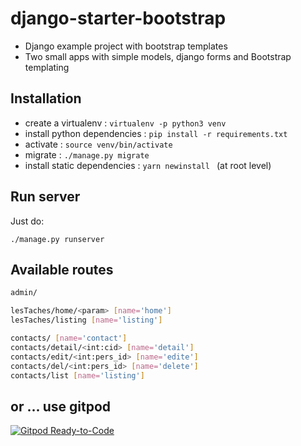 # django-starter-bootstrap

* Django example project with bootstrap templates 
* Two small apps with simple models, django forms and Bootstrap templating

## Installation

- create a virtualenv : `virtualenv -p python3 venv`
- install python dependencies : `pip install -r requirements.txt`
- activate : `source venv/bin/activate`
- migrate : `./manage.py migrate`
- install  static dependencies : `yarn newinstall ` (at root level)
    

## Run server

Just do:

`./manage.py runserver`


## Available routes 

```bash
admin/

lesTaches/home/<param> [name='home']
lesTaches/listing [name='listing']

contacts/ [name='contact']
contacts/detail/<int:cid> [name='detail']
contacts/edit/<int:pers_id> [name='edite']
contacts/del/<int:pers_id> [name='delete']
contacts/list [name='listing'] 
```

## or ... use gitpod 


[![Gitpod Ready-to-Code](https://img.shields.io/badge/Gitpod-ready--to--code-blue?logo=gitpod)](https://gitpod.io/#https://github.com/roza/django-starter-bootstrap)

